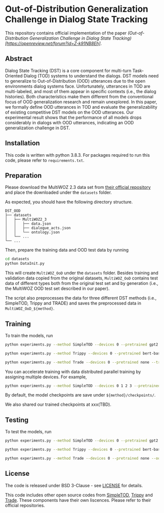 # Out-of-Distribution Generalization Challenge in Dialog State Tracking
This repository contains official implementation of the paper *(Out-of-Distribution Generalization Challenge in Dialog State Tracking)[https://openreview.net/forum?id=Z-k91NB8Eh]*.

## Abstract

Dialog State Tracking (DST) is a core component for multi-turn Task-Oriented Dialog (TOD) systems to understand the dialogs. DST models need to generalize to Out-of-Distribution (OOD) utterances due to the open environments dialog systems face. Unfortunately, utterances in TOD are multi-labeled, and most of them appear in specific contexts (i.e., the dialog histories). Both characteristics make them different from the conventional focus of OOD generalization research and remain unexplored. In this paper, we formally define OOD utterances in TOD and evaluate the generalizability of existing competitive DST models on the OOD utterances. Our experimental result shows that the performance of all models drops considerably in dialogs with OOD utterances, indicating an OOD generalization challenge in DST.

## Installation

This code is written with python 3.8.3. For packages required to run this code, please refer to `requirements.txt`.

## Preparation

Please download the MultiWOZ 2.3 data set from [their official repository](https://github.com/lexmen318/MultiWOZ-coref) and place the downloaded under the `datasets` folder.

As expected, you should have the following directory structure.
```
DST_OOD
├── datasets
│   ├── MultiWOZ2_3
│   │   ├── data.json
│   │   ├── dialogue_acts.json
│   │   └── ontology.json
│   └── ... 
└── ...
```
Then, prepare the training data and OOD test data by running
```bash
cd datasets
python DataInit.py
```
This will create `MultiWOZ_OoD` under the `datasets` folder. Besides training and validation data copied from the original datasets, `MultiWOZ_OoD` contains test data of different types both from the original test set and by generation (i.e., the MultiWOZ OOD test set described in our paper). 

The script also preprocesses the data for three different DST methods (i.e., SimpleTOD, Trippy and TRADE) and saves the preprocessed data in `MultiWOZ_OoD_${method}`.

## Training

To train the models, run
```bash
python experiments.py --method SimpleTOD --devices 0 --pretrained gpt2 --train

python experiments.py --method Trippy --devices 0 --pretrained bert-base-uncased --train

python experiments.py --method Trade --devices 0 --pretrained none --train
```
You can accelerate training with data distributed parallel training by assigning multiple devices. For example, 
```bash
python experiments.py --method SimpleTOD --devices 0 1 2 3 --pretrained gpt2 --train
```

By default, the model checkpoints are save under `${method}/checkpoints/`.

We also shared our trained checkpoints at xxx(TBD).

## Testing

To test the models, run
```bash
python experiments.py --method SimpleTOD --devices 0 --pretrained gpt2 --ood --checkpoint SimpleTOD/checkpoint/${ckpt_folder}

python experiments.py --method Trippy --devices 0 --pretrained bert-base-uncased --ood --checkpoint Trippy/checkpoint/${ckpt_folder}

python experiments.py --method Trade --devices 0 --pretrained none --ood --checkpoint Trade/checkpoint/${ckpt_folder}
```

## License
The code is released under BSD 3-Clause - see [LICENSE](https://github.com/yegcjs/DST_OOD/blob/main/license) for details.

This code includes other open source codes from [SimpleTOD](https://github.com/salesforce/simpletod), [Trippy](https://gitlab.cs.uni-duesseldorf.de/general/dsml/trippy-public) and [Trade](https://github.com/jasonwu0731/trade-dst). These components have their own liscences. Please refer to their official repositories.
